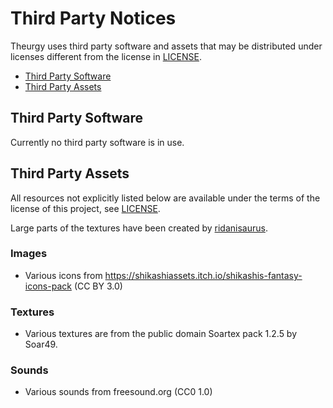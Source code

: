 # Third Party Notices
Theurgy uses third party software and assets that may be distributed under licenses different from the license in [LICENSE](./LICENSE).

* [Third Party Software](#third-party-software)
* [Third Party Assets](#third-party-assets)

## Third Party Software
Currently no third party software is in use.

## Third Party Assets
All resources not explicitly listed below are available under the terms of the license of this project, see [LICENSE](./LICENSE).

Large parts of the textures have been created by [ridanisaurus](https://www.curseforge.com/members/ridanisaurus/followers).

### Images
- Various icons from https://shikashiassets.itch.io/shikashis-fantasy-icons-pack (CC BY 3.0)

### Textures
- Various textures are from the public domain Soartex pack 1.2.5 by Soar49.
  
### Sounds
- Various sounds from freesound.org (CC0 1.0)